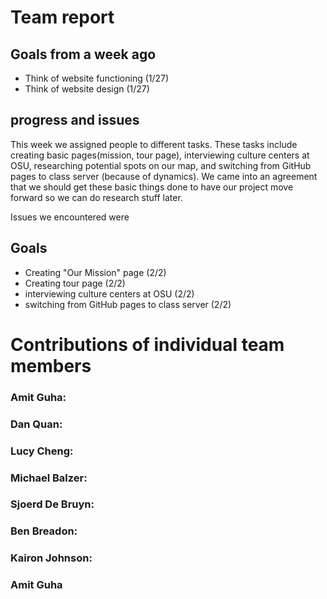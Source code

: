 # Team report

## Goals from a week ago 
- Think of website functioning (1/27)
- Think of website design (1/27)
  

## progress and issues
This week we assigned people to different tasks. These tasks include creating basic pages(mission, tour page), 
interviewing culture centers at OSU, researching potential spots on our map, and switching from GitHub pages 
to class server (because of dynamics). We came into an agreement that we should get these basic things done to have 
our project move forward so we can do research stuff later. 


Issues we encountered were 

## Goals
- Creating "Our Mission" page (2/2)
- Creating tour page (2/2)
- interviewing culture centers at OSU (2/2)
- switching from GitHub pages to class server (2/2)


# Contributions of individual team members

### Amit Guha:

### Dan Quan:


### Lucy Cheng:


### Michael Balzer:


### Sjoerd De Bruyn:


### Ben Breadon:

### Kairon Johnson:

### Amit Guha
